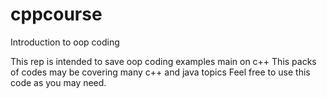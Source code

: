 # cppcourse
Introduction to oop coding

This rep is intended to save oop coding examples main on c++ 
This packs of codes may be covering many c++ and java topics 
Feel free to use this code as you may need. 
